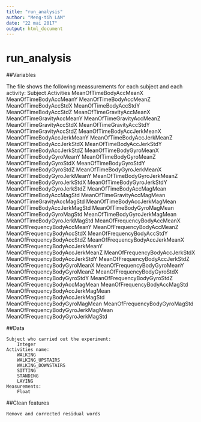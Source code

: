```yaml
---
title: "run_analysis"
author: "Meng-tih LAM"
date: "22 mai 2017"
output: html_document
---
```




# run_analysis

##Variables

The file shows the following meassurements for each subject and each activity:
	Subject
	Activities
	MeanOfTimeBodyAccMeanX
	MeanOfTimeBodyAccMeanY
	MeanOfTimeBodyAccMeanZ
	MeanOfTimeBodyAccStdX
	MeanOfTimeBodyAccStdY
	MeanOfTimeBodyAccStdZ
	MeanOfTimeGravityAccMeanX
	MeanOfTimeGravityAccMeanY
	MeanOfTimeGravityAccMeanZ
	MeanOfTimeGravityAccStdX
	MeanOfTimeGravityAccStdY
	MeanOfTimeGravityAccStdZ
	MeanOfTimeBodyAccJerkMeanX
	MeanOfTimeBodyAccJerkMeanY
	MeanOfTimeBodyAccJerkMeanZ
	MeanOfTimeBodyAccJerkStdX
	MeanOfTimeBodyAccJerkStdY
	MeanOfTimeBodyAccJerkStdZ
	MeanOfTimeBodyGyroMeanX
	MeanOfTimeBodyGyroMeanY
	MeanOfTimeBodyGyroMeanZ
	MeanOfTimeBodyGyroStdX
	MeanOfTimeBodyGyroStdY
	MeanOfTimeBodyGyroStdZ
	MeanOfTimeBodyGyroJerkMeanX
	MeanOfTimeBodyGyroJerkMeanY
	MeanOfTimeBodyGyroJerkMeanZ
	MeanOfTimeBodyGyroJerkStdX
	MeanOfTimeBodyGyroJerkStdY
	MeanOfTimeBodyGyroJerkStdZ
	MeanOfTimeBodyAccMagMean
	MeanOfTimeBodyAccMagStd
	MeanOfTimeGravityAccMagMean
	MeanOfTimeGravityAccMagStd
	MeanOfTimeBodyAccJerkMagMean
	MeanOfTimeBodyAccJerkMagStd
	MeanOfTimeBodyGyroMagMean
	MeanOfTimeBodyGyroMagStd
	MeanOfTimeBodyGyroJerkMagMean
	MeanOfTimeBodyGyroJerkMagStd
	MeanOfFrequencyBodyAccMeanX
	MeanOfFrequencyBodyAccMeanY
	MeanOfFrequencyBodyAccMeanZ
	MeanOfFrequencyBodyAccStdX
	MeanOfFrequencyBodyAccStdY
	MeanOfFrequencyBodyAccStdZ
	MeanOfFrequencyBodyAccJerkMeanX
	MeanOfFrequencyBodyAccJerkMeanY
	MeanOfFrequencyBodyAccJerkMeanZ
	MeanOfFrequencyBodyAccJerkStdX
	MeanOfFrequencyBodyAccJerkStdY
	MeanOfFrequencyBodyAccJerkStdZ
	MeanOfFrequencyBodyGyroMeanX
	MeanOfFrequencyBodyGyroMeanY
	MeanOfFrequencyBodyGyroMeanZ
	MeanOfFrequencyBodyGyroStdX
	MeanOfFrequencyBodyGyroStdY
	MeanOfFrequencyBodyGyroStdZ
	MeanOfFrequencyBodyAccMagMean
	MeanOfFrequencyBodyAccMagStd
	MeanOfFrequencyBodyAccJerkMagMean
	MeanOfFrequencyBodyAccJerkMagStd
	MeanOfFrequencyBodyGyroMagMean
	MeanOfFrequencyBodyGyroMagStd
	MeanOfFrequencyBodyGyroJerkMagMean
	MeanOfFrequencyBodyGyroJerkMagStd
  
    
##Data

    Subject who carried out the experiment:
        Integer
    Activities name:
        WALKING
        WALKING_UPSTAIRS
        WALKING_DOWNSTAIRS
        SITTING
        STANDING
        LAYING
    Measurements:
        Float

##Clean features

    Remove and corrected residual words
